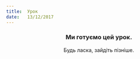 ```yaml
---
title:  Урок
date:   13/12/2017
---
```


### <center>Ми готуємо цей урок.</center>
<center>Будь ласка, зайдіть пізніше.</center>